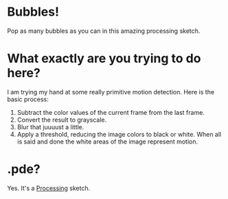# Bubbles!
Pop as many bubbles as you can in this amazing processing sketch.

# What exactly are you trying to do here?
I am trying my hand at some really primitive motion detection. Here is the basic process:
1.  Subtract the color values of the current frame from the last frame.
2.  Convert the result to grayscale.
3.  Blur that juuuust a little.
4.  Apply a threshold, reducing the image colors to black or white.
When all is said and done the white areas of the image represent motion.
# .pde?
Yes. It's a [Processing](http://processing.org/) sketch.